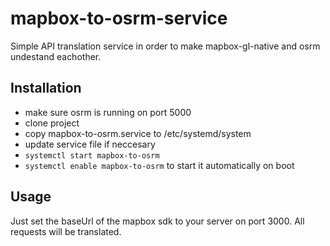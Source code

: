# mapbox-to-osrm-service
Simple API translation service in order to make mapbox-gl-native and osrm undestand eachother.

## Installation
* make sure osrm is running on port 5000
* clone project
* copy mapbox-to-osrm.service to /etc/systemd/system
* update service file if neccesary
* `systemctl start mapbox-to-osrm`
* `systemctl enable mapbox-to-osrm` to start it automatically on boot

## Usage
Just set the baseUrl of the mapbox sdk to your server on port 3000. All requests will be translated.
